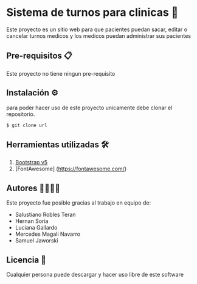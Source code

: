 # Sistema de turnos para clinicas 🚀

Este proyecto es un sitio web para que pacientes puedan sacar, editar o cancelar turnos medicos y los medicos puedan administrar sus pacientes

## Pre-requisitos 📋

Este proyecto no tiene ningun pre-requisito

## Instalación ⚙️

para poder hacer uso de este proyecto unicamente debe clonar el repositorio.

`$ git clone url`

## Herramientas utilizadas 🛠️


1. [Bootstrap v5](https://getbootstrap.com/)
1. [FontAwesome] (https://fontawesome.com/)

## Autores 👩‍💻👨‍💻

Este proyecto fue posible gracias al trabajo en equipo de:

- Salustiano Robles Teran
- Hernan Soria
- Luciana Gallardo
- Mercedes Magali Navarro
- Samuel Jaworski


## Licencia 📄

Cualquier persona puede descargar y hacer uso libre de este software
